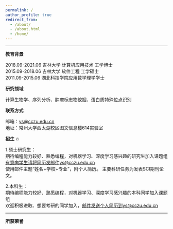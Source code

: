 ```yaml
---
permalink: /
author_profile: true
redirect_from: 
  - /about/
  - /about.html
  - /home/
---
```


---

**教育背景**

2018.09-2021.06  吉林大学 计算机应用技术 工学博士<br>2015.09-2018.06  吉林大学 软件工程 工学硕士<br>2011.09-2015.06  湖北科技学院应用数学理学学士

**研究领域**

计算生物学、序列分析、肿瘤标志物挖掘、蛋白质特殊位点识别

**联系方式**

邮箱：ys@cczu.edu.cn <br>
地址：常州大学西太湖校区图文信息楼614实验室

**招生**  :fire: 

1.硕士研究生：<br>
期待编程能力较好、熟悉编程，对机器学习、深度学习感兴趣的研究生加入课题组<br>
有意向学生请将简历发邮件ys@cczu.edu.cn<br>
使用邮件主题“姓名+学校+专业”，附个人简历。
主要科研任务为发表SCI期刊论文。

2.本科生：<br>
期待编程能力较好、熟悉编程，对机器学习、深度学习感兴趣的本科同学加入课题组<br>
欢迎积极进取、想要考研的同学加入，邮件发送个人简历到ys@cczu.edu.cn<br>

---




**所获荣誉**

